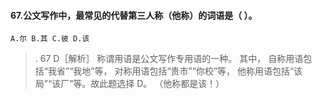 #### 67.公文写作中，最常见的代替第三人称（他称）的词语是（ ）。
    A.尔 B.其 C.彼 D.该
>   . 67 D［解析］ 称谓用语是公文写作专用语的一种。 其中， 
自称用语包括“我省”“我地”等，
对称用语包括“贵市”“你校”等，
他称用语包括“该局”“该厂”等。故此题选择 D。
（他称都是该！）











        